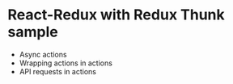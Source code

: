 # React-Redux with Redux Thunk sample

- Async actions
- Wrapping actions in actions
- API requests in actions
